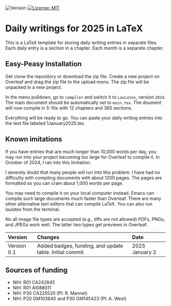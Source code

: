 ![Version](https://img.shields.io/static/v1?label=2025words&message=0.1&color=brightcolor)
[![License: MIT](https://img.shields.io/badge/License-MIT-blue.svg)](https://opensource.org/licenses/MIT)
# Daily writings for 2025 in LaTeX

This is a LaTeX template for storing daily writing entries in separate files.
Each daily entry is a section in a chapter.
Each month is a separate chapter.

## Easy-Peasy Installation

Get clone the repository or download the zip file.
Create a new project on Overleaf and drag the zip file to the upload menu.
The zip file will be unpacked in a new project.

In the menu pulldown, go to `compiler` and switch it to `LauLatex`, version `2024`.
The main document should be automatically set to `main.tex`.
The doument will now compile in 5-10s with 12 chapters and 365 sections.

Everything will be ready to go.
You can paste your daily writing entries into the text file labeled 1January2025.tex.

## Known imitations
If you have entries that are much longer than 10,000 words per day, you may run into your project becoming too large for Overleaf to compile it.
In October of 2024, I ran into this limitation. 

I severely doubt that many people will run into this problem.
I have had no difficulty with compiling documents with about 1200 pages.
The pages are formatted so you can cram about 1,000 words per page.

You may need to compile it on your local computer instead.
Emacs can compile such large documents much faster than Overleaf.
There are many other alternative text editors that can compile LaTeX.
You can also run laulatex from the terminal.

No all image file types are accepted (e.g., tiffs are not allowed)
PDFs, PNGs, and JPEGs work well.
The latter two types get previews in Overleaf.

|Version      | Changes                                                                                                                                  | Date                 |
|:-----------|:------------------------------------------------------------------------------------------------------------------------------------------|:--------------------|
| Version 0.1 |   Added badges, funding, and update table.  Initial commit.                                                                              | 2025 January 2  |

## Sources of funding

- NIH: R01 CA242845
- NIH: R01 AI088011
- NIH: P30 CA225520 (PI: R. Mannel)
- NIH: P20 GM103640 and P30 GM145423 (PI: A. West)
